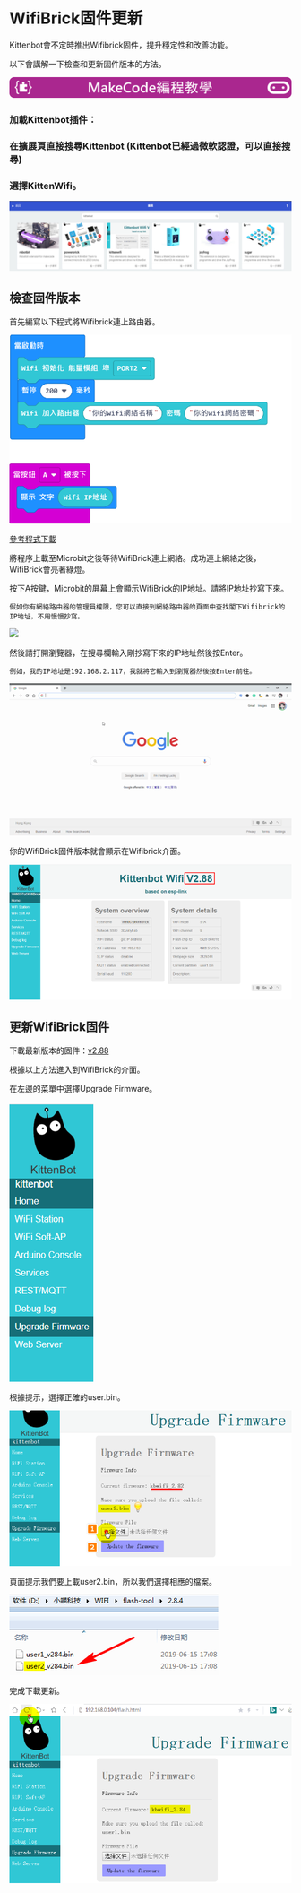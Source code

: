 # WifiBrick固件更新

Kittenbot會不定時推出Wifibrick固件，提升穩定性和改善功能。

以下會講解一下檢查和更新固件版本的方法。

![](../../functional_module/PWmodules/images/mcbanner.png)

### 加載Kittenbot插件：

### 在擴展頁直接搜尋Kittenbot (Kittenbot已經過微軟認證，可以直接搜尋)

### 選擇KittenWifi。

![](../MakeCode/iotimage/wifi_search.png)

## 檢查固件版本

首先編寫以下程式將Wifibrick連上路由器。

![](./introimage/update1.png)

[參考程式下載](https://makecode.microbit.org/_VmD9sTTXrYH1)

將程序上載至Microbit之後等待WifiBrick連上網絡。成功連上網絡之後，WifiBrick會亮著綠燈。

按下A按鍵，Microbit的屏幕上會顯示WifiBrick的IP地址。請將IP地址抄寫下來。

    假如你有網絡路由器的管理員權限，您可以直接到網絡路由器的頁面中查找閣下Wifibrick的IP地址，不用慢慢抄寫。

![](./introimage/update3.gif)

然後請打開瀏覽器，在搜尋欄輸入剛抄寫下來的IP地址然後按Enter。

    例如，我的IP地址是192.168.2.117，我就將它輸入到瀏覽器然後按Enter前往。
    
![](./introimage/update4.gif)
    
你的WifiBrick固件版本就會顯示在Wifibrick介面。
    
![](./introimage/update2.png)


## 更新WifiBrick固件

下載最新版本的固件：[v2.88](https://bit.ly/WifiBrickFW288)

根據以上方法進入到WifiBrick的介面。

在左邊的菜單中選擇Upgrade Firmware。

![](./introimage/update5.png)

根據提示，選擇正確的user.bin。

![](./introimage/update6.png)

頁面提示我們要上載user2.bin，所以我們選擇相應的檔案。

![](./introimage/update8.png)

完成下載更新。

![](./introimage/update7.png)
